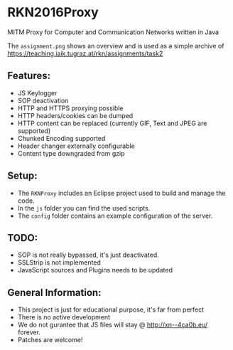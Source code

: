 # RKN2016Proxy
MITM Proxy for Computer and Communication Networks written in Java

The `assignment.png` shows an overview and is used as a simple archive of https://teaching.iaik.tugraz.at/rkn/assignments/task2

## Features:
- JS Keylogger
- SOP deactivation
- HTTP and HTTPS proxying possible
- HTTP headers/cookies can be dumped
- HTTP content can be replaced (currently GIF, Text and JPEG are supported)
- Chunked Encoding supported
- Header changer externally configurable
- Content type downgraded from gzip

## Setup:
- The `RKNProxy` includes an Eclipse project used to build and manage the code.
- In the `js` folder you can find the used scripts.
- The `config` folder contains an example configuration of the server.

## TODO:
- SOP is not really bypassed, it's just deactivated.
- SSLStrip is not implemented
- JavaScript sources and Plugins needs to be updated

## General Information:
- This project is just for educational purpose, it's far from perfect
- There is no active development
- We do not gurantee that JS files will stay @ http://xn--4ca0b.eu/ forever.
- Patches are welcome!
